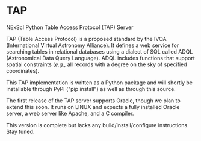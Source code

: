 # TAP
NExScI Python Table Access Protocol (TAP) Server

TAP (Table Access Protocol) is a proposed standard by the IVOA (International Virtual Astronomy Alliance).  It defines a web service for searching tables in relational databases using a dialect of SQL called ADQL (Astronomical Data Query Language).  ADQL includes functions that support spatial constraints (<i>e.g.,</i> all records with a degree on the sky of specified coordinates).

This TAP implementation is written as a Python package and will shortly be installable through PyPI ("pip install") as well as through this source.  

The first release of the TAP server supports Oracle, though we plan to extend this soon.  It runs on LINUX and expects a fully installed Oracle server, a web server like Apache, and a C compiler.

This version is complete but lacks any build/install/configure instructions.  Stay tuned.
